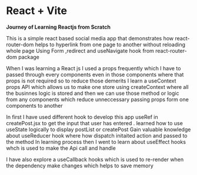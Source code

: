 # React + Vite

**Journey of Learning Reactjs from Scratch**

This is a simple react based social media app that demonstrates how react-router-dom helps to hyperlink from one page to another without reloading whole page
Using Form ,redirect and useNavigate hook from react-router-dom package

When I was learning a React js I used a props frequently which I have to passed through every components even in those components where that props is not required 
so to reduce those demerits I learn a useContext props API which allows us to make one store using createContext where all the businnes logic is stored and then we can use those method or logic from any components which reduce unneccessary passing props form one components to another

In first I have used different hook to develop this app useRef in createPost.jsx to get the input that user has entered .
learned how to use useState logically to display postList or createPost
Gain valuable knowledge about useReducer hook where how dispatch initaited action and passed to the method 
In learning process then I went to learn about useEffect hooks whch is used to make the Api call and handle 

I have also explore a useCallback hooks which is used to re-render when the dependency make changes which helps to save memory  



